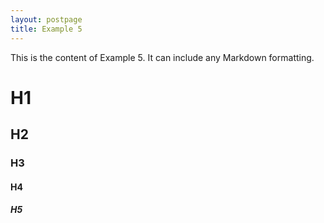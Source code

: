 ```yaml
---
layout: postpage
title: Example 5
---
```

This is the content of Example 5. It can include any Markdown formatting.

# H1
## H2
### H3
#### H4
##### H5
